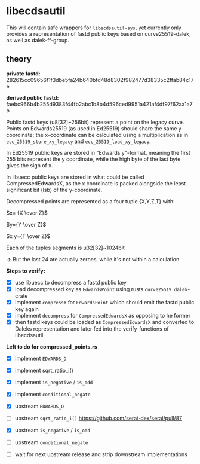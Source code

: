 # libecdsautil

This will contain safe wrappers for `libecdsautil-sys`, yet currently only provides a representation of fastd public keys based on curve25519-dalek, as well as dalek-ff-group.



## theory

__private fastd:__
282615cc09656f1f3dbe5fa24b640bfd48d8302f982477d38335c2ffab84c17e

__derived public fastd:__
faebc966b4b255d9383f44fb2abc1b8b4d596ced9951a421af4df97f62aa1a7b

Public fastd keys (u8[32]~256bit) represent a point on the legacy curve.
Points on Edwards25519 (as used in Ed25519) should share the same y-coordinate;
the x-coordinate can be calculated using a multiplication as in `ecc_25519_store_xy_legacy` and `ecc_25519_load_xy_legacy`.

In Ed25519 public keys are stored in "Edwards y"-format, meaning the first 255 bits represent the y coordinate, while the high byte of the last byte gives the sign of x.

In libuecc public keys are stored in what could be called CompressedEdwardsX, as the x coordinate is packed alongside the least significant bit (lsb) of the y-coordinate.

Decompressed points are represented as a four tuple {X,Y,Z,T} with:

$x= {X \over Z}$

$y={Y \over Z}$

$x y={T \over Z}$

Each of the tuples segments is u32[32]~1024bit

**->** But the last 24 are actually zeroes, while it's not within a calculation

__Steps to verify:__
- [x] use libuecc to decompress a fastd public key
- [x] load decompressed key as `EdwardsPoint` using rusts `curve25519_dalek`-crate
- [x] implement `compressX` for `EdwardsPoint` which should emit the fastd public key again
- [x] implement `decompress` for `CompressedEdwardsX` as opposing to he former
- [x] then fastd keys could be loaded as `CompressedEdwardsX` and converted to Daleks representation
  and later fed into the verify-functions of libecdsautil

**Left to do for compressed_points.rs**

- [x] implement `EDWARDS_D`
- [x] implement sqrt_ratio_i()
- [x] implement `is_negative` / `is_odd`
- [x] implement `conditional_negate`
- [x] upstream `EDWARDS_D`
- [ ] upstream `sqrt_ratio_i()` https://github.com/serai-dex/serai/pull/87
- [x] upstream `is_negative` / `is_odd`
- [ ] upstream `conditional_negate`

- [ ] wait for next upstream release and strip downstream implementations
